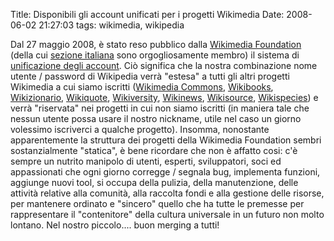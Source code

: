 Title: Disponibili gli account unificati per i progetti Wikimedia
Date:  2008-06-02 21:27:03
tags: wikimedia, wikipedia

Dal 27 maggio 2008, è stato reso pubblico
dalla [Wikimedia Foundation][1] (della cui [sezione italiana][2] sono
orgogliosamente membro) il sistema di [unificazione degli account][3]. Ciò
significa che la nostra combinazione nome utente / password di Wikipedia
verrà "estesa" a tutti gli altri progetti Wikimedia a cui siamo iscritti
([Wikimedia Commons][4], [Wikibooks][5], [Wikizionario][6], [Wikiquote][7],
[Wikiversity][8], [Wikinews][9], [Wikisource][10], [Wikispecies][11]) e
verrà "riservata" nei progetti in cui non siamo iscritti (in maniera tale
che nessun utente possa usare il nostro nickname, utile nel caso un giorno
volessimo iscriverci a qualche progetto). Insomma, nonostante apparentemente
la struttura dei progetti della Wikimedia Foundation sembri sostanzialmente
"statica", è bene ricordare che non è affatto cosi: c'è sempre un nutrito
manipolo di utenti, esperti, sviluppatori, soci ed appassionati che ogni
giorno corregge / segnala bug, implementa funzioni, aggiunge nuovi tool, si
occupa della pulizia, della manutenzione, delle attività relative alla
comunità, alla raccolta fondi e alla gestione delle risorse, per mantenere
ordinato e "sincero" quello che ha tutte le premesse per rappresentare il
"contenitore" della cultura universale in un futuro non molto lontano. Nel
nostro piccolo.... buon merging a tutti!

   [1]: http://wikimediafoundation.org/wiki/Home

   [2]: http://www.wikimedia.it/index.php/Pagina_principale

   [3]: http://it.wikipedia.org/wiki/Aiuto:Login_unificato

   [4]: http://commons.wikimedia.org/wiki/Pagina_principale

   [5]: http://it.wikibooks.org/wiki/Pagina_principale

   [6]: http://it.wiktionary.org/wiki/Pagina_principale

   [7]: http://it.wikiquote.org/wiki/Pagina_principale

   [8]: http://it.wikiversity.org/wiki/Pagina_principale

   [9]: http://it.wikinews.org/wiki/Pagina_principale

   [10]: http://it.wikisource.org/wiki/Pagina_principale

   [11]: http://species.wikimedia.org/wiki/Pagina_principale

